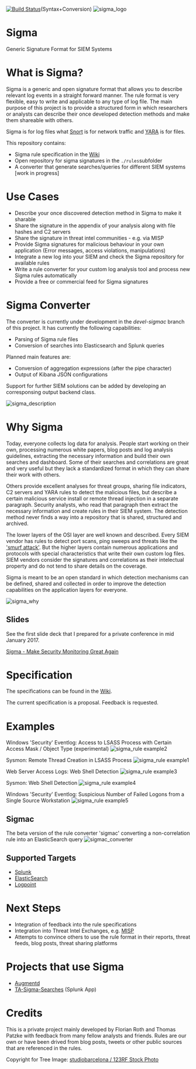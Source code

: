 [![Build Status](https://travis-ci.org/juju4/sigma.svg?branch=master)](https://travis-ci.org/juju4/sigma)(Syntax+Conversion)
![sigma_logo](./images/Sigma_0.3.png)

# Sigma
Generic Signature Format for SIEM Systems

# What is Sigma?

Sigma is a generic and open signature format that allows you to describe relevant log events in a straight forward manner. The rule format is very flexible, easy to write and applicable to any type of log file. The main purpose of this project is to provide a structured form in which researchers or analysts can describe their once developed detection methods and make them shareable with others.

Sigma is for log files what [Snort](https://www.snort.org/) is for network traffic and [YARA](https://github.com/VirusTotal/yara) is for files.   

This repository contains:

* Sigma rule specification in the [Wiki](https://github.com/Neo23x0/sigma/wiki/Specification)
* Open repository for sigma signatures in the ```./rules```subfolder
* A converter that generate searches/queries for different SIEM systems [work in progress]

# Use Cases

* Describe your once discovered detection method in Sigma to make it sharable 
* Share the signature in the appendix of your analysis along with file hashes and C2 servers
* Share the signature in threat intel communities - e.g. via MISP
* Provide Sigma signatures for malicious behaviour in your own application (Error messages, access violations, manipulations) 
* Integrate a new log into your SIEM and check the Sigma repository for available rules
* Write a rule converter for your custom log analysis tool and process new Sigma rules automatically
* Provide a free or commercial feed for Sigma signatures

# Sigma Converter

The converter is currently under development in the *devel-sigmac* branch of this project. It has currently the
following capabilities:

* Parsing of Sigma rule files
* Conversion of searches into Elasticsearch and Splunk queries

Planned main features are:

* Conversion of aggregation expressions (after the pipe character)
* Output of Kibana JSON configurations

Support for further SIEM solutions can be added by developing an corresponsing output backend class.

![sigma_description](./images/Sigma-description.png)

# Why Sigma

Today, everyone collects log data for analysis. People start working on their own, processing numerous white papers, blog posts and log analysis guidelines, extracting the necessary information and build their own searches and dashboard. Some of their searches and correlations are great and very useful but they lack a standardized format in which they can share their work with others. 

Others provide excellent analyses for threat groups, sharing file indicators, C2 servers and YARA rules to detect the malicious files, but describe a certain malicious service install or remote thread injection in a separate paragraph. Security analysts, who read that paragraph then extract the necessary information and create rules in their SIEM system. The detection method never finds a way into a repository that is shared, structured and archived. 

The lower layers of the OSI layer are well known and described. Every SIEM vendor has rules to detect port scans, ping sweeps and threats like the ['smurf attack'](https://en.wikipedia.org/wiki/Smurf_attack). But the higher layers contain numerous applications and protocols  with special characteristics that write their own custom log files. SIEM vendors consider the signatures and correlations as their intelectual property and do not tend to share details on the coverage. 

Sigma is meant to be an open standard in which detection mechanisms can be defined, shared and collected in order to improve the detection capabilities on the application layers for everyone. 

![sigma_why](./images/Problem_OSI_v01.png)

## Slides

See the first slide deck that I prepared for a private conference in mid January 2017.

[Sigma - Make Security Monitoring Great Again](https://www.slideshare.net/secret/gvgxeXoKblXRcA)

# Specification

The specifications can be found in the [Wiki](https://github.com/Neo23x0/sigma/wiki/Specification). 

The current specification is a proposal. Feedback is requested.

# Examples

Windows 'Security' Eventlog: Access to LSASS Process with Certain Access Mask / Object Type (experimental)
![sigma_rule example2](./images/Sigma_rule_example2.png)

Sysmon: Remote Thread Creation in LSASS Process
![sigma_rule example1](./images/Sigma_rule_example1.png)

Web Server Access Logs: Web Shell Detection
![sigma_rule example3](./images/Sigma_rule_example3.png)

Sysmon: Web Shell Detection
![sigma_rule example4](./images/Sigma_rule_example4.png)

Windows 'Security' Eventlog: Suspicious Number of Failed Logons from a Single Source Workstation
![sigma_rule example5](./images/Sigma_rule_example5.png)

## Sigmac

The beta version of the rule converter 'sigmac' converting a non-correlation rule into an ElasticSearch query
![sigmac_converter](./images/Sigmac-win_susp_rc4_kerberos.png)

## Supported Targets

* [Splunk](https://www.splunk.com/)
* [ElasticSearch](https://www.elastic.co/)
* [Logpoint](https://www.logpoint.com)

# Next Steps 

* Integration of feedback into the rule specifications
* Integration into Threat Intel Exchanges, e.g. [MISP](http://www.misp-project.org/)
* Attempts to convince others to use the rule format in their reports, threat feeds, blog posts, threat sharing platforms

# Projects that use Sigma

* [Augmentd](https://augmentd.co/)
* [TA-Sigma-Searches](https://github.com/dstaulcu/TA-Sigma-Searches) (Splunk App)

# Credits

This is a private project mainly developed by Florian Roth and Thomas Patzke with feedback from many fellow analysts and friends. Rules are our own or have been drived from blog posts, tweets or other public sources that are referenced in the rules.   

Copyright for Tree Image: [studiobarcelona / 123RF Stock Photo](http://www.123rf.com/profile_studiobarcelona)
